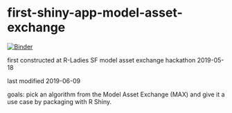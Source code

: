 
# first-shiny-app-model-asset-exchange

[![Binder](https://mybinder.org/badge_logo.svg)](https://mybinder.org/v2/gh/leecourt98/first-shiny-app-model-asset-exchange/master?urlpath=shiny/shiny-app/)

first constructed at R-Ladies SF model asset exchange hackathon 
2019-05-18

last modified
2019-06-09

goals: pick an algorithm from the Model Asset Exchange (MAX) and give it a use case by packaging with R Shiny.
